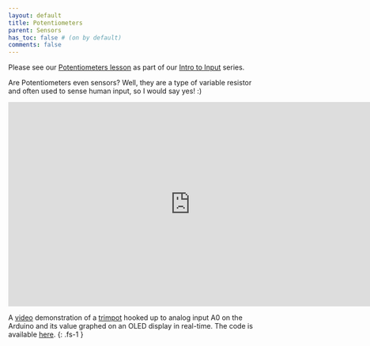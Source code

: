 ```yaml
---
layout: default
title: Potentiometers
parent: Sensors
has_toc: false # (on by default)
comments: false
---
```


Please see our [Potentiometers lesson](../arduino/potentiometers.md) as part of our [Intro to Input](../arduino/intro-input.md) series.

Are Potentiometers even sensors? Well, they are a type of variable resistor and often used to sense human input, so I would say yes! :)

<iframe width="736" height="414" src="https://www.youtube.com/embed/5qxQheanSkQ" frameborder="0" allow="accelerometer; autoplay; encrypted-media; gyroscope; picture-in-picture" allowfullscreen></iframe>

A [video](https://youtu.be/5qxQheanSkQ) demonstration of a [trimpot](https://www.adafruit.com/product/356) hooked up to analog input A0 on the Arduino and its value graphed on an OLED display in real-time. The code is available [here](https://github.com/makeabilitylab/arduino/blob/master/OLED/AnalogGraph/AnalogGraph.ino).
{: .fs-1 }